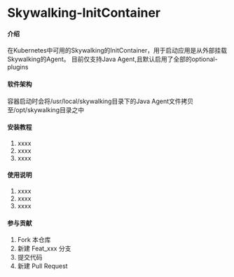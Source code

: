 # Skywalking-InitContainer

#### 介绍
在Kubernetes中可用的Skywalking的InitContainer，用于启动应用是从外部挂载Skywalking的Agent。
目前仅支持Java Agent,且默认启用了全部的optional-plugins

#### 软件架构
容器启动时会将/usr/local/skywalking目录下的Java Agent文件拷贝至/opt/skywalking目录之中


#### 安装教程

1.  xxxx
2.  xxxx
3.  xxxx

#### 使用说明

1.  xxxx
2.  xxxx
3.  xxxx

#### 参与贡献

1.  Fork 本仓库
2.  新建 Feat_xxx 分支
3.  提交代码
4.  新建 Pull Request

